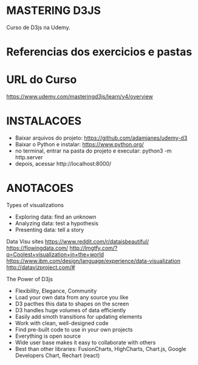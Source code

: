 # MASTERING D3JS #
Curso de D3js na Udemy.

# Referencias dos exercicios e pastas #


# URL do Curso #
https://www.udemy.com/masteringd3js/learn/v4/overview


# INSTALACOES #

- Baixar arquivos do projeto:
https://github.com/adamjanes/udemy-d3
- Baixar o Python e instalar:
https://www.python.org/
- no terminal, entrar na pasta do projeto e executar:
python3 -m http.server
- depois, acessar
http://localhost:8000/


# ANOTACOES #

Types of visualizations
- Exploring data: find an unknown
- Analyzing data: test a hypothesis
- Presenting data: tell a story

Data Visu sites
https://www.reddit.com/r/dataisbeautiful/
https://flowingdata.com/
http://lmgtfy.com/?q=Coolest+visualization+in+the+world
https://www.ibm.com/design/language/experience/data-visualization
http://datavizproject.com/#

The Power of D3js
- Flexibility, Elegance, Community
- Load your own data from any source you like
- D3 pacthes this data to shapes on the screen
- D3 handles huge volumes of data efficiently
- Easily add smoth transitions for updating elements
- Work with clean, well-designed code
- Find pre-built code to use in your own projects
- Everything is open source
- Wide user base makes it easy to collaborate with others
- Best than other libraries: FusionCharts, HighCharts, Chart.js, Google Developers Chart, Rechart (react)